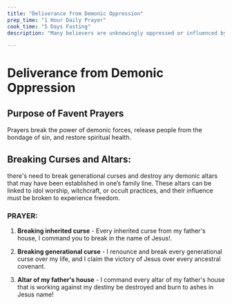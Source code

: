 ```yaml
---
title: "Deliverance from Demonic Oppression"
prep_time: "1 Hour Daily Prayer"
cook_time: "5 Days Fasting"
description: "Many believers are unknowingly oppressed or influenced by demonic spirits, either through ancestral curses, personal sin, or exposure to occult practices."

---
```


# Deliverance from Demonic Oppression

## Purpose of Favent Prayers

Prayers break the power of demonic forces, release people from the bondage of sin, and restore spiritual health.


## Breaking Curses and Altars:

there's need to break generational curses and destroy any demonic altars that may have been established in one’s family line. These altars can be linked to idol worship, witchcraft, or occult practices, and their influence must be broken to experience freedom.


### PRAYER:


1. **Breaking inherited curse** - Every inherited curse from my father's house, I command you to break in the name of Jesus!.


2. **Breaking generational curse** - I renounce and break every generational curse over my life, and I claim the victory of Jesus over every ancestral covenant.


3. **Altar of my father's house** - I command every altar of my father's house that is working against my destiny be destroyed and burn to ashes in Jesus name!


